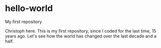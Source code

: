 # hello-world
My first repository

Christoph here. This is my first repository, since I coded for the last time, 15 years ago. Let's see how the world has changed over the last decade and a half.
